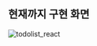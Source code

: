 ## 현재까지 구현 화면

![todolist_react](https://user-images.githubusercontent.com/91234001/186654238-8cee061a-743c-4200-b217-ee424c01a014.gif)